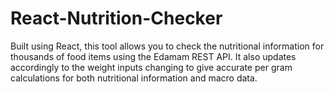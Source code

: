 # React-Nutrition-Checker
Built using React, this tool allows you to check the nutritional information for thousands of food items using the Edamam REST API. It also updates accordingly to the weight inputs changing to give accurate per gram calculations for both nutritional information and macro data.
